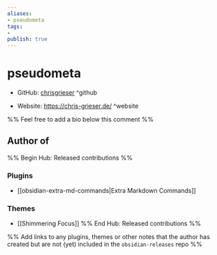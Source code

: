 ```yaml
---
aliases:
- pseudometa
tags:
- 
publish: true
---
```


# pseudometa

- GitHub: [chrisgrieser](https://github.com/chrisgrieser/) ^github
<!-- - Discord: `@` ^discord-->
- Website: <https://chris-grieser.de/> ^website
<!-- - [[Publish sites|Publish site]]: ^publish-->

%% Feel free to add a bio below this comment %%


## Author of

%% Begin Hub: Released contributions %%
### Plugins
- [[obsidian-extra-md-commands|Extra Markdown Commands]]

### Themes
- [[Shimmering Focus]]
%% End Hub: Released contributions %%

%% Add links to any plugins, themes or other notes that the author has created but are not (yet) included in the `obsidian-releases` repo %%

<!--
### Unlisted plugins

- 
-->

<!--
### Others

- 
-->

<!--
## Sponsor this author

- [[GitHub sponsors]]: [Sponsor @chrisgrieser on GitHub Sponsors](https://github.com/sponsors/chrisgrieser) ^github-sponsor
- [[Buy me a coffee]]: ^buy-me-a-coffee
- [[PayPal]]: ^paypal
- [[Patreon]]: ^patreon

-->

<!--
## Follow this author

- [[YouTube Channels|On YouTube]]: ^youtube
- Twitter: ^twitter
- ...
-->